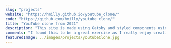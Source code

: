 ```yaml
---
slug: "projects"
website: "https://hmilly.github.io/youtube_clone/"
code: "https://github.com/hmilly/youtube_clone/"
title: "YouTube clone from 2021"
description: "This site is made using Gatsby and styled components using a grid layout. The data originally came from rapidAPI but has now been moved to an internal DB for ease."
comments: "I found this to be a great exercise as I really enjoy creating sites from wireframes and will look to do more in the future."
featuredImage: ../images/projects/youtubeClone.jpg
---
```

